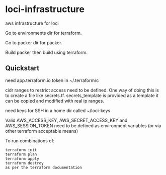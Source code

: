 # loci-infrastructure
aws infrastructure for loci

Go to environments dir for terraform.

Go to packer dir for packer.

Build packer then build using terraform.

## Quickstart

need app.terraform.io token in ~/.terraformrc

cidr ranges to restrict access need to be defined. One way of doing this is to create a file like secrets.tf. secrets_template is provided as a template it can be copied and modified with real ip ranges.

need keys for SSH in a home dir called ~/loci-keys

Valid AWS_ACCESS_KEY, AWS_SECRET_ACCESS_KEY and AWS_SESSION_TOKEN need to be defined as environment variables (or via other terraform acceptable means)

To run combinations of:
```
terraform init 
terraform plan
terraform apply
terraform destroy
as per the terraform documentation
```
